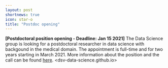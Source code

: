 ```yaml
---
layout: post
shortnews: true
icon: star-o
title: "Postdoc opening"
---
```


<b>[Postdoctoral position opening - Deadline: Jan 15 2021]</b> The Data Science group is looking for a postdoctoral researcher in data science with backgound in the medical domain. The appointment is full-time and for two years starting in March 2021. More information about the position and the call can be found <a href="">here</a>. <dsv-data-science.github.io>
